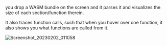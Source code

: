you drop a WASM bundle on the screen and it parses it and visualizes the size of each section/function therein.

It also traces function calls, such that when you hover over one function, it also shows you what functions are called from it.

![Screenshot_20230202_011058](https://github.com/cedric-h/applookfat/assets/25539554/ccd208f1-ffcc-49cf-bf36-d028b7dcfd70)
